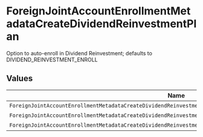 # ForeignJointAccountEnrollmentMetadataCreateDividendReinvestmentPlan

Option to auto-enroll in Dividend Reinvestment; defaults to DIVIDEND_REINVESTMENT_ENROLL


## Values

| Name                                                                                                           | Value                                                                                                          |
| -------------------------------------------------------------------------------------------------------------- | -------------------------------------------------------------------------------------------------------------- |
| `ForeignJointAccountEnrollmentMetadataCreateDividendReinvestmentPlanAutoEnrollDividendReinvestmentUnspecified` | AUTO_ENROLL_DIVIDEND_REINVESTMENT_UNSPECIFIED                                                                  |
| `ForeignJointAccountEnrollmentMetadataCreateDividendReinvestmentPlanDividendReinvestmentEnroll`                | DIVIDEND_REINVESTMENT_ENROLL                                                                                   |
| `ForeignJointAccountEnrollmentMetadataCreateDividendReinvestmentPlanDividendReinvestmentDecline`               | DIVIDEND_REINVESTMENT_DECLINE                                                                                  |